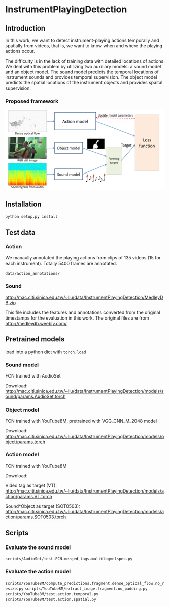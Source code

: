 InstrumentPlayingDetection
==========================



## Introduction
In this work, we want to detect instrument-playing actions temporally and spatially from videos, that is, we want to know when and where the playing actions occur.

The difficulty is in the lack of training data with detailed locations of actions. We deal with this problem by utilizing two auxiliary models: a sound model and an object model. The sound model predicts the temporal locations of instrument sounds and provides temporal supervision. The object model predicts the spatial locations of the instrument objects and provides spaital supervision.

### Proposed framework
<p align="center">
    <img src="doc/img/model_v4.png", width="750">
</p>


## Installation

`python setup.py install`

## Test data 

### Action
We manaully annotated the playing actions from clips of 135 videos (15 for each instrument). Totally 5400 frames are annotated.

`data/action_annotations/`

### Sound
http://mac.citi.sinica.edu.tw/~liu/data/InstrumentPlayingDetection/MedleyDB.zip

This file includes the features and annotations converted from the original timestamps for the evaluation in this work. The original files are from http://medleydb.weebly.com/


## Pretrained models
load into a python dict with `torch.load`

### Sound model
FCN trained with AudioSet

Download:
http://mac.citi.sinica.edu.tw/~liu/data/InstrumentPlayingDetection/models/sound/params.AudioSet.torch


### Object model
FCN trained with YouTube8M, pretrained with VGG_CNN_M_2048 model

Download:
http://mac.citi.sinica.edu.tw/~liu/data/InstrumentPlayingDetection/models/object/params.torch

### Action model
FCN trained with YouTube8M

Download:

Video tag as target (VT):  
http://mac.citi.sinica.edu.tw/~liu/data/InstrumentPlayingDetection/models/action/params.VT.torch

Sound*Object as target (SOT0503):
http://mac.citi.sinica.edu.tw/~liu/data/InstrumentPlayingDetection/models/action/params.SOT0503.torch

## Scripts

### Evaluate the sound model
`scripts/AudioSet/test.FCN.merged_tags.multilogmelspec.py`


### Evaluate the action model
`scripts/YouTube8M/compute_predictions.fragment.dense_optical_flow.no_resize.py`
`scripts/YouTube8M/extract_image.fragment.no_padding.py`
`scripts/YouTube8M/test.action.temporal.py`
`scripts/YouTube8M/test.action.spatial.py`

